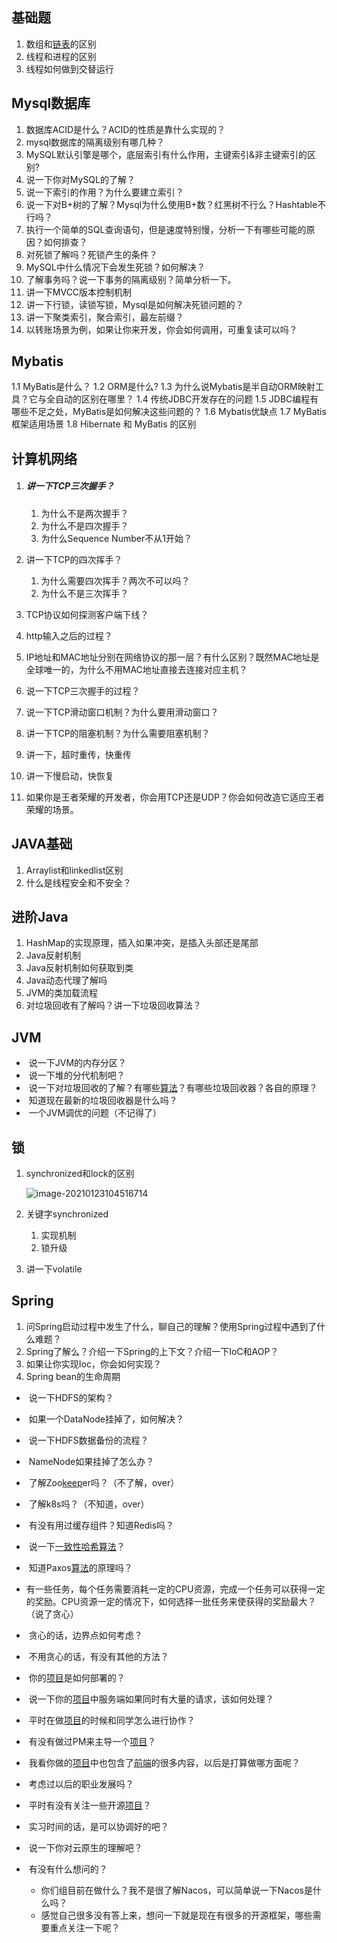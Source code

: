 ##  基础题

1. 数组和[链表](https://www.nowcoder.com/jump/super-jump/word?word=链表)的区别
2. 线程和进程的区别
3. 线程如何做到交替运行

## Mysql数据库

1. 数据库ACID是什么？ACID的性质是靠什么实现的？
2. mysql数据库的隔离级别有哪几种？
3. MySQL默认引擎是哪个，底层索引有什么作用，主键索引&非主键索引的区别?
4. 说一下你对MySQL的了解？       
5. 说一下索引的作用？为什么要建立索引？       
6. 说一下对B+树的了解？Mysql为什么使用B+数？红黑树不行么？Hashtable不行吗？
7.  执行一个简单的SQL查询语句，但是速度特别慢，分析一下有哪些可能的原因？如何排查？       
8. 对死锁了解吗？死锁产生的条件？       
9. MySQL中什么情况下会发生死锁？如何解决？       
10. 了解事务吗？说一下事务的隔离级别？简单分析一下。       
11. 讲一下MVCC版本控制机制
12. 讲一下行锁，读锁写锁，Mysql是如何解决死锁问题的？
13. 讲一下聚类索引，聚合索引，最左前缀？
14. 以转账场景为例，如果让你来开发，你会如何调用，可重复读可以吗？

## Mybatis

1.1 MyBatis是什么？
1.2 ORM是什么?
1.3 为什么说Mybatis是半自动ORM映射工具？它与全自动的区别在哪里？
1.4 传统JDBC开发存在的问题
1.5 JDBC编程有哪些不足之处，MyBatis是如何解决这些问题的？
1.6 Mybatis优缺点
1.7 MyBatis框架适用场景
1.8 Hibernate 和 MyBatis 的区别

## 计算机网络

1. ##### 讲一下TCP三次握手？

   1. 为什么不是两次握手？
   2. 为什么不是四次握手？
   3. 为什么Sequence Number不从1开始？

2. 讲一下TCP的四次挥手？

   1. 为什么需要四次挥手？两次不可以吗？
   2. 为什么不是三次挥手？

3. TCP协议如何探测客户端下线？

4. http输入之后的过程？

5. IP地址和MAC地址分别在网络协议的那一层？有什么区别？既然MAC地址是全球唯一的，为什么不用MAC地址直接去连接对应主机？

6. 说一下TCP三次握手的过程？       

7. 说一下TCP滑动窗口机制？为什么要用滑动窗口？      

8. 讲一下TCP的阻塞机制？为什么需要阻塞机制？

9. 讲一下，超时重传，快重传

10. 讲一下慢启动，快恢复

11. 如果你是王者荣耀的开发者，你会用TCP还是UDP？你会如何改造它适应王者荣耀的场景。

## JAVA基础

1. Arraylist和linkedlist区别
2. 什么是线程安全和不安全？

## 进阶Java

1. HashMap的实现原理，插入如果冲突，是插入头部还是尾部 
2. Java反射机制 
3. Java反射机制如何获取到类 
4. Java动态代理了解吗
5. JVM的类加载流程
6. 对垃圾回收有了解吗？讲一下垃圾回收算法？

## JVM

- ​     说一下JVM的内存分区？       
- ​        说一下堆的分代机制吧？       
- ​        说一下对垃圾回收的了解？有哪些[算法]()？有哪些垃圾回收器？各自的原理？       
- ​        知道现在最新的垃圾回收器是什么吗？       
- ​        一个JVM调优的问题（不记得了）       

## 锁

1. synchronized和lock的区别

   ![image-20210123104516714](/Users/zhiwei/Java/Doc/img/image-20210123104516714.png)

2. 关键字synchronized

   1. 实现机制
   2. 锁升级
   
3. 讲一下volatile

   

## Spring

1. 问Spring启动过程中发生了什么，聊自己的理解？使用Spring过程中遇到了什么难题？
2. Spring了解么？介绍一下Spring的上下文？介绍一下IoC和AOP？
3. 如果让你实现Ioc，你会如何实现？
4. Spring bean的生命周期
   ​

- ​        说一下HDFS的架构？       
- ​        如果一个DataNode挂掉了，如何解决？       
- ​        说一下HDFS数据备份的流程？       
- ​        NameNode如果挂掉了怎么办？  

- ​        了解Zoo[keep]()er吗？（不了解，over）       
- ​        了解k8s吗？（不知道，over）       
- ​        有没有用过缓存组件？知道Redis吗？       
- ​        说一下[一致性哈希算法]()？       
- ​        知道Paxos[算法]()的原理吗？     

- ​        有一些任务，每个任务需要消耗一定的CPU资源，完成一个任务可以获得一定的奖励。CPU资源一定的情况下，如何选择一批任务来使获得的奖励最大？（说了贪心）       
- ​        贪心的话，边界点如何考虑？       
- ​        不用贪心的话，有没有其他的方法？ 

- ​        你的[项目]()是如何部署的？       
- ​        说一下你的[项目]()中服务端如果同时有大量的请求，该如何处理？   

- ​        平时在做[项目]()的时候和同学怎么进行协作？       
- ​        有没有做过PM来主导一个[项目]()？       
- ​        我看你做的[项目]()中也包含了[前端]()的很多内容，以后是打算做哪方面呢？       
- ​        考虑过以后的职业发展吗？       
- ​        平时有没有关注一些开源[项目]()？       
- ​        实习时间的话，是可以协调好的吧？       
- ​        说一下你对云原生的理解吧？       
- ​        有没有什么想问的？       
  - ​          你们组目前在做什么？我不是很了解Nacos，可以简单说一下Nacos是什么吗？         
  - ​          感觉自己很多没有答上来，想问一下就是现在有很多的开源框架，哪些需要重点关注一下呢？         

​      
​     